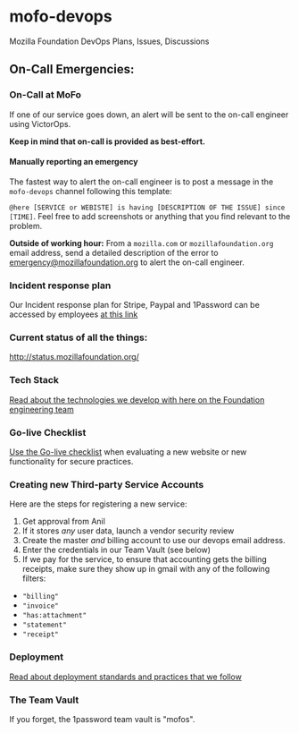 # mofo-devops
Mozilla Foundation DevOps Plans, Issues, Discussions

## On-Call Emergencies:

### On-Call at MoFo

If one of our service goes down, an alert will be sent to the on-call engineer using VictorOps.

**Keep in mind that on-call is provided as best-effort.**

#### Manually reporting an emergency

The fastest way to alert the on-call engineer is to post a message in the `mofo-devops` channel following this template:

`@here [SERVICE or WEBISTE] is having [DESCRIPTION OF THE ISSUE] since [TIME]`. Feel free to add screenshots or anything that you find relevant to the problem.

**Outside of working hour:**
From a `mozilla.com` or `mozillafoundation.org` email address, send a detailed description of the error to [emergency@mozillafoundation.org](mailto:emergency@mozillafoundation.org) to alert the on-call engineer.

### Incident response plan

Our Incident response plan for Stripe, Paypal and 1Password can be accessed by employees [at this link](https://docs.google.com/a/mozilla.com/document/d/1AVSqG1WfQNTyvyOQAXwrHjT6JQwRjk0AFnJzUbS7Hxg/edit?usp=sharing)

### Current status of all the things:

http://status.mozillafoundation.org/

### Tech Stack

[Read about the technologies we develop with here on the Foundation engineering team](docs/technology.md)

### Go-live Checklist

[Use the Go-live checklist](docs/go-live.md) when evaluating a new website or new functionality for secure practices.

### Creating new Third-party Service Accounts

Here are the steps for registering a new service:

1. Get approval from Anil
2. If it stores *any* user data, launch a vendor security review
3. Create the master *and* billing account to use our devops email address.
4. Enter the credentials in our Team Vault (see below)
5. If we pay for the service, to ensure that accounting gets the billing receipts, make sure they show up in gmail with any of the following filters:
  * `"billing"`
  * `"invoice"`
  * `"has:attachment"`
  * `"statement"`
  * `"receipt"`

### Deployment

[Read about deployment standards and practices that we follow](docs/deployment-standards.md)

### The Team Vault

If you forget, the 1password team vault is "mofos".
